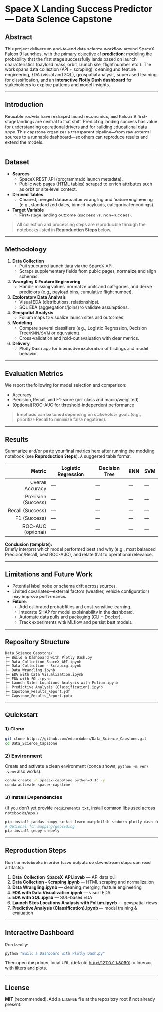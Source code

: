 # Space X Landing Success Predictor — Data Science Capstone

## Abstract
This project delivers an end-to-end data science workflow around SpaceX Falcon 9 launches, with the primary objective of **prediction**: modeling the probability that the first stage successfully lands based on launch characteristics (payload mass, orbit, launch site, flight number, etc.). The work spans data collection (API + scraping), cleaning and feature engineering, EDA (visual and SQL), geospatial analysis, supervised learning for classification, and an **interactive Plotly Dash dashboard** for stakeholders to explore patterns and model insights.

---

## Introduction
Reusable rockets have reshaped launch economics, and Falcon 9 first-stage landings are central to that shift. Predicting landing success has value for understanding operational drivers and for building educational data apps. This capstone organizes a transparent pipeline—from raw external sources to a runnable dashboard—so others can reproduce results and extend the models.

---

## Dataset
- **Sources**
  - SpaceX REST API (programmatic launch metadata).
  - Public web pages (HTML tables) scraped to enrich attributes such as orbit or site-level context.
- **Derived Tables**
  - Cleaned, merged datasets after wrangling and feature engineering (e.g., standardized dates, binned payloads, categorical encodings).
- **Target Variable**
  - First-stage landing outcome (success vs. non-success).

> All collection and processing steps are reproducible through the notebooks listed in **Reproduction Steps** below.

---

## Methodology
1. **Data Collection**
   - Pull structured launch data via the SpaceX API.
   - Scrape supplementary fields from public pages; normalize and align schemas.
2. **Wrangling & Feature Engineering**
   - Handle missing values, normalize units and categories, and derive predictors (e.g., payload bins, cumulative flight number).
3. **Exploratory Data Analysis**
   - Visual EDA (distributions, relationships).
   - SQL EDA (aggregations/joins) to validate assumptions.
4. **Geospatial Analysis**
   - Folium maps to visualize launch sites and outcomes.
5. **Modeling**
   - Compare several classifiers (e.g., Logistic Regression, Decision Tree/KNN/SVM or equivalent).
   - Cross-validation and hold-out evaluation with clear metrics.
6. **Delivery**
   - Plotly Dash app for interactive exploration of findings and model behavior.

---

## Evaluation Metrics
We report the following for model selection and comparison:
- Accuracy
- Precision, Recall, and F1-score (per class and macro/weighted)
- (Optional) ROC-AUC for threshold-independent performance

> Emphasis can be tuned depending on stakeholder goals (e.g., prioritize Recall to minimize false negatives).

---

## Results
Summarize and/or paste your final metrics here after running the modeling notebook (see **Reproduction Steps**). A suggested table format:

| Metric                | Logistic Regression | Decision Tree | KNN     | SVM     |
|----------------------:|---------------------|---------------|---------|---------|
| Overall Accuracy      | —                   | —             | —       | —       |
| Precision (Success)   | —                   | —             | —       | —       |
| Recall (Success)      | —                   | —             | —       | —       |
| F1 (Success)          | —                   | —             | —       | —       |
| ROC-AUC (optional)    | —                   | —             | —       | —       |

**Conclusion (template):**  
Briefly interpret which model performed best and why (e.g., most balanced Precision/Recall, best ROC-AUC), and relate that to operational relevance.

---

## Limitations and Future Work
- Potential label noise or schema drift across sources.
- Limited covariates—external factors (weather, vehicle configuration) may improve performance.
- **Future**:
  - Add calibrated probabilities and cost-sensitive learning.
  - Integrate SHAP for model explainability in the dashboard.
  - Automate data pulls and packaging (CLI + Docker).
  - Track experiments with MLflow and persist best models.

---

## Repository Structure
```
Data_Science_Capstone/
├─ Build a Dashboard with Plotly Dash.py
├─ Data_Collection_SpaceX_API.ipynb
├─ Data Collection - Scraping.ipynb
├─ Data Wrangling.ipynb
├─ EDA with Data Visualization.ipynb
├─ EDA with SQL.ipynb
├─ Launch Sites Locations Analysis with Folium.ipynb
├─ Predictive Analysis (Classification).ipynb
├─ Capstone_Results_Report.pdf
└─ Capstone_Results_Report.pptx
```

---

## Quickstart

### 1) Clone
```bash
git clone https://github.com/eduardoben/Data_Science_Capstone.git
cd Data_Science_Capstone
```

### 2) Environment
Create and activate a clean environment (conda shown; `python -m venv .venv` also works):
```bash
conda create -n spacex-capstone python=3.10 -y
conda activate spacex-capstone
```

### 3) Install Dependencies
(If you don’t yet provide `requirements.txt`, install common libs used across notebooks/app.)
```bash
pip install pandas numpy scikit-learn matplotlib seaborn plotly dash folium             requests beautifulsoup4 lxml sqlalchemy ipython-sql
# Optional for mapping/geocoding
pip install geopy shapely
```

---

## Reproduction Steps
Run the notebooks in order (save outputs so downstream steps can read artifacts):

1. **Data_Collection_SpaceX_API.ipynb** — API data pull  
2. **Data Collection - Scraping.ipynb** — HTML scraping and normalization  
3. **Data Wrangling.ipynb** — cleaning, merging, feature engineering  
4. **EDA with Data Visualization.ipynb** — visual EDA  
5. **EDA with SQL.ipynb** — SQL-based EDA  
6. **Launch Sites Locations Analysis with Folium.ipynb** — geospatial views  
7. **Predictive Analysis (Classification).ipynb** — model training & evaluation

---

## Interactive Dashboard
Run locally:
```bash
python "Build a Dashboard with Plotly Dash.py"
```
Then open the printed local URL (default: http://127.0.0.1:8050) to interact with filters and plots.

---

## License
**MIT** (recommended). Add a `LICENSE` file at the repository root if not already present.
